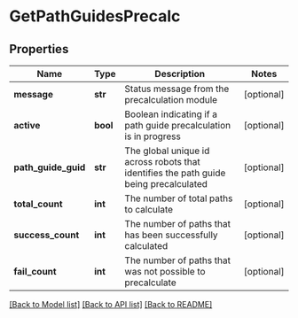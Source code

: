 # GetPathGuidesPrecalc

## Properties
Name | Type | Description | Notes
------------ | ------------- | ------------- | -------------
**message** | **str** | Status message from the precalculation module | [optional] 
**active** | **bool** | Boolean indicating if a path guide precalculation is in progress | [optional] 
**path_guide_guid** | **str** | The global unique id across robots that identifies the path guide being precalculated | [optional] 
**total_count** | **int** | The number of total paths to calculate | [optional] 
**success_count** | **int** | The number of paths that has been successfully calculated | [optional] 
**fail_count** | **int** | The number of paths that was not possible to precalculate | [optional] 

[[Back to Model list]](../README.md#documentation-for-models) [[Back to API list]](../README.md#documentation-for-api-endpoints) [[Back to README]](../README.md)


